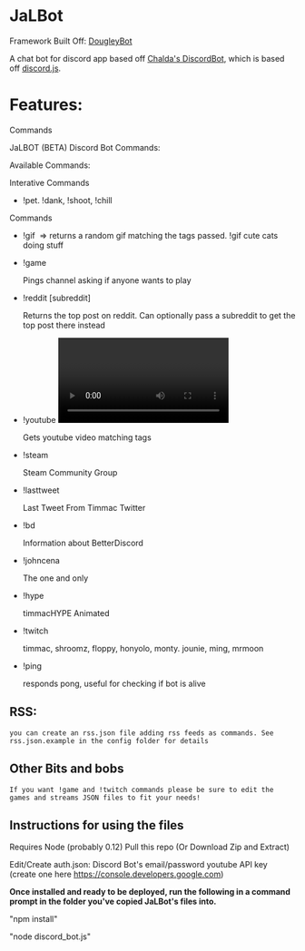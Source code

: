 # JaLBot

Framework Built Off: <a href="https://github.com/SteamingMutt/DougleyBot">DougleyBot</a>

A chat bot for discord app based off <a href="https://github.com/chalda/DiscordBot/">Chalda's DiscordBot</a>, which is based off <a href="https://github.com/hydrabolt/discord.js/">discord.js</a>.

# Features:
Commands

JaLBOT (BETA) Discord Bot Commands:

Available Commands:

Interative Commands

- !pet. !dank, !shoot, !chill <user>

Commands

- !gif <image tags> => returns a random gif matching the tags passed. !gif cute cats doing stuff

- !game <name of game>
    
	Pings channel asking if anyone wants to play

- !reddit [subreddit]
    
	Returns the top post on reddit. Can optionally pass a subreddit to get the top post there instead

- !youtube <video name>
    
	Gets youtube video matching tags

- !steam
    
	Steam Community Group

- !lasttweet
    
	Last Tweet From Timmac Twitter

- !bd
    
	Information about BetterDiscord

- !johncena
    
	The one and only

- !hype
    
	timmacHYPE Animated

- !twitch <streamer name>
    
	timmac, shroomz, floppy, honyolo, monty. jounie, ming, mrmoon

- !ping
    
	responds pong, useful for checking if bot is alive
	
## RSS:
    you can create an rss.json file adding rss feeds as commands. See rss.json.example in the config folder for details

## Other Bits and bobs
	If you want !game and !twitch commands please be sure to edit the games and streams JSON files to fit your needs!
	
## Instructions for using the files
Requires Node (probably 0.12)
Pull this repo (Or Download Zip and Extract)

Edit/Create auth.json: 
Discord Bot's email/password
youtube API key (create one here https://console.developers.google.com)

<strong>Once installed and ready to be deployed, run the following in a command prompt in the folder you've copied JaLBot's files into.</strong>


"npm install"

"node discord_bot.js"

